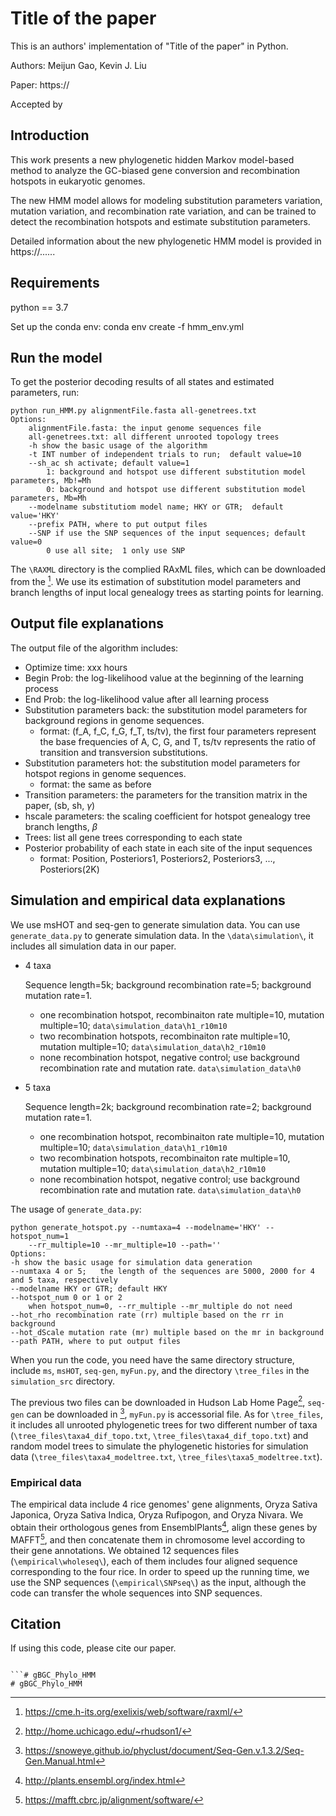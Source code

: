 # Title of the paper

This is an authors' implementation of "Title of the paper" in Python.

Authors: Meijun Gao, Kevin J. Liu

Paper: https://

Accepted by 

## Introduction

This work presents a new phylogenetic hidden Markov model-based method to analyze the GC-biased gene conversion and recombination
hotspots in eukaryotic genomes.

The new HMM model allows for modeling substitution parameters variation, mutation variation, and recombination rate variation,
and can be trained to detect the recombination hotspots and estimate substitution parameters.

Detailed information about the new phylogenetic HMM model is provided in https://......

## Requirements

python == 3.7

Set up the conda env: conda env create -f hmm_env.yml

## Run the model

To get the posterior decoding results of all states and estimated parameters, run:
```
python run_HMM.py alignmentFile.fasta all-genetrees.txt 
Options:
    alignmentFile.fasta: the input genome sequences file
    all-genetrees.txt: all different unrooted topology trees
    -h show the basic usage of the algorithm
    -t INT number of independent trials to run;  default value=10
    --sh_ac sh activate; default value=1
        1: background and hotspot use different substitution model parameters, Mb!=Mh
        0: background and hotspot use different substitution model parameters, Mb=Mh
    --modelname substitutiom model name; HKY or GTR;  default value='HKY'
    --prefix PATH, where to put output files
    --SNP if use the SNP sequences of the input sequences; default value=0
        0 use all site;  1 only use SNP
```
The `\RAXML` directory is the complied RAxML files, which can be downloaded from the [^1]. We use its estimation of substitution
model parameters and branch lengths of input local genealogy trees as starting points for learning.

[^1]: https://cme.h-its.org/exelixis/web/software/raxml/
## Output file explanations

The output file of the algorithm includes:
+ Optimize time: xxx hours
+ Begin Prob: the log-likelihood value at the beginning of the learning process
+ End Prob: the log-likelihood value after all learning process
+ Substitution parameters back: the substitution model parameters for background regions in genome sequences.
    - format: (f_A, f_C, f_G, f_T, ts/tv), the first four parameters represent the base frequencies of A, C, G, and T, ts/tv represents
the ratio of transition and transversion substitutions.
+ Substitution parameters hot: the substitution model parameters for hotspot regions in genome sequences.
    - format: the same as before
+ Transition parameters: the parameters for the transition matrix in the paper, (sb, sh, $\gamma$)
+ hscale parameters: the scaling coefficient for hotspot genealogy tree branch lengths, $\beta$
+ Trees: list all gene trees corresponding to each state
+ Posterior probability of each state in each site of the input sequences
    - format: Position, Posteriors1, Posteriors2, Posteriors3, ..., Posteriors(2K)


## Simulation and empirical data explanations
We use msHOT and seq-gen to generate simulation data. You can use `generate_data.py` to generate simulation data. In the
`\data\simulation\`, it includes all simulation data in our paper.
+ 4 taxa 

    Sequence length=5k; background recombination rate=5; background mutation rate=1.
    - one recombination hotspot, recombinaiton rate multiple=10, mutation multiple=10; `data\simulation_data\h1_r10m10`
    - two recombination hotspots, recombinaiton rate multiple=10, mutation multiple=10; `data\simulation_data\h2_r10m10`
    - none recombination hotspot, negative control; use background recombination rate and mutation rate. `data\simulation_data\h0`
+ 5 taxa

    Sequence length=2k; background recombination rate=2; background mutation rate=1.
    - one recombination hotspot, recombinaiton rate multiple=10, mutation multiple=10; `data\simulation_data\h1_r10m10`
    - two recombination hotspots, recombinaiton rate multiple=10, mutation multiple=10; `data\simulation_data\h2_r10m10`
    - none recombination hotspot, negative control; use background recombination rate and mutation rate.  `data\simulation_data\h0`

The usage of `generate_data.py`:
```
python generate_hotspot.py --numtaxa=4 --modelname='HKY' --hotspot_num=1 
    --rr_multiple=10 --mr_multiple=10 --path=''
Options:
-h show the basic usage for simulation data generation
--numtaxa 4 or 5;   the length of the sequences are 5000, 2000 for 4 and 5 taxa, respectively
--modelname HKY or GTR; default HKY
--hotspot_num 0 or 1 or 2
    when hotspot_num=0, --rr_multiple --mr_multiple do not need  
--hot_rho recombination rate (rr) multiple based on the rr in background
--hot_dScale mutation rate (mr) multiple based on the mr in background
--path PATH, where to put output files
```
When you run the code, you need have the same directory structure, include `ms`, `msHOT`, `seq-gen`, `myFun.py`, 
and the directory `\tree_files` in the `simulation_src` directory. 

The previous two files can be downloaded in Hudson Lab Home Page[^2], `seq-gen` can be downloaded in [^3],
`myFun.py` is accessorial file. As for `\tree_files`, it includes all unrooted phylogenetic trees for two different
number of taxa (`\tree_files\taxa4_dif_topo.txt`, `\tree_files\taxa4_dif_topo.txt`) and random model trees to 
simulate the phylogenetic histories for simulation data (`\tree_files\taxa4_modeltree.txt`, `\tree_files\taxa5_modeltree.txt`).

[^2]: http://home.uchicago.edu/~rhudson1/
[^3]: https://snoweye.github.io/phyclust/document/Seq-Gen.v.1.3.2/Seq-Gen.Manual.html

### Empirical data
The empirical data include 4 rice genomes' gene alignments, Oryza Sativa Japonica, Oryza Sativa Indica, Oryza Rufipogon,
and Oryza Nivara. We obtain their orthologous genes from EnsemblPlants[^4], align these genes by MAFFT[^5], and then concatenate
them in chromosome level according to their gene annotations. We obtained 12 sequences files (`\empirical\wholeseq\`), 
each of them includes four aligned sequence corresponding to the four rice. In order to speed up the running time, we 
use the SNP sequences (`\empirical\SNPseq\`) as the input, although the code can transfer the whole sequences into SNP sequences.   

[^4]: http://plants.ensembl.org/index.html
[^5]: https://mafft.cbrc.jp/alignment/software/
## Citation

If using this code, please cite our paper.
```

```# gBGC_Phylo_HMM
# gBGC_Phylo_HMM
